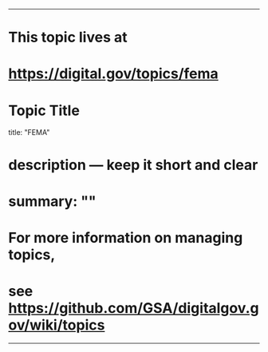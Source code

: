 
---
# This topic lives at
# https://digital.gov/topics/fema

# Topic Title
title: "FEMA"

# description — keep it short and clear
# summary: ""


# For more information on managing topics,
# see https://github.com/GSA/digitalgov.gov/wiki/topics
---